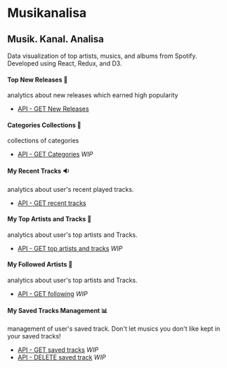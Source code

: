 # Musikanalisa

## Musik. Kanal. Analisa

Data visualization of top artists, musics, and albums from Spotify. Developed using React, Redux, and D3.

#### __Top New Releases__ 🎉
analytics about new releases which earned high popularity
  - [API - GET New Releases](https://developer.spotify.com/web-api/get-list-new-releases/)

#### __Categories Collections__ 🎉
collections of categories
  - [API - GET Categories](https://developer.spotify.com/web-api/get-list-categories/) *WIP*

#### __My Recent Tracks__ 🔉

analytics about user's recent played tracks.
  - [API - GET recent tracks](https://developer.spotify.com/web-api/web-api-personalization-endpoints/get-recently-played/)

#### __My Top Artists and Tracks__ 🎵
analytics about user's top artists and Tracks.
  - [API - GET top artists and tracks](https://developer.spotify.com/web-api/get-users-top-artists-and-tracks/) *WIP*

#### __My Followed Artists__ 👱
analytics about user's top artists and Tracks.
  - [API - GET following](https://developer.spotify.com/web-api/get-followed-artists/) *WIP*

#### __My Saved Tracks Management__ 📊
management of user's saved track. Don't let musics you don't like kept in your saved tracks!
  - [API - GET saved tracks](https://developer.spotify.com/web-api/get-users-saved-tracks/) *WIP*
  - [API - DELETE saved track](https://developer.spotify.com/web-api/remove-tracks-user/) *WIP*
